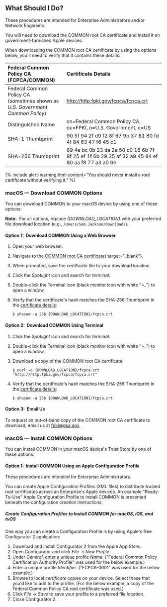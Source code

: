 ## What Should I Do?

These procedures are intended for Enterprise Administrators and/or Network Engineers. 

You will need to download the COMMON root CA certificate and install it on government-furnished Apple devices.

When downloading the COMMON root CA certificate by using the options below, you'll need to verify that it contains these details:

| **Federal Common Policy CA (FCPCA/COMMON)**  | **Certificate Details**                             |
| :--------  | :-------------------------------     |
| Federal Common Policy CA<br>(sometimes shown as _U.S. Government Common Policy_) | http://http.fpki.gov/fcpca/fcpca.crt |
| Distinguished Name | cn=Federal Common Policy CA, ou=FPKI, o=U.S. Government, c=US |
| SHA-1 Thumbprint | 90 5f 94 2f d9 f2 8f 67 9b 37 81 80 fd 4f 84 63 47 f6 45 c1 |
| SHA-256 Thumbprint | 89 4e bc 0b 23 da 2a 50 c0 18 6b 7f 8f 25 ef 1f 6b 29 35 af 32 a9 45 84 ef 80 aa f8 77 a3 a0 6e |

{% include alert-warning.html content="You should never install a root certificate without verifying it." %}

### macOS&nbsp;&mdash;&nbsp;Download COMMON Options

You can download COMMON to your macOS device by using one of these options: 

**Note:**&nbsp;&nbsp;For all options, replace _{DOWNLOAD_LOCATION}_ with your preferred file download location (e.g., `/Users/Sam.Jackson/Downloads`).
#### Option 1:&nbsp;&nbsp;Download COMMON Using a Web Browser
1. Open your web browser.
2. Navigate to the [COMMON root CA certificate](http://http.fpki.gov/fcpca/fcpca.crt){:target="_blank"}.
3. When prompted, save the certificate file to your download location.
4. Click the *Spotlight* icon and search for _terminal_. 
5. Double-click the Terminal icon (black monitor icon with white ">_") to open a window.
6. Verify that the certificate's hash matches the SHA-256 Thumbprint in the [certificate details](#what-should-i-do):

    ```
	$ shasum -a 256 {DOWNLOAD_LOCATION}/fcpca.crt
    ```

#### Option 2:&nbsp;&nbsp;Download COMMON Using Terminal
1. Click the *Spotlight* icon and search for _terminal_.
2. Double-click the Terminal icon (black monitor icon with white ">_") to open a window.
3. Download a copy of the COMMON root CA certificate:

    ```
	$ curl -o {DOWNLOAD_LOCATION}/fcpca.crt "http://http.fpki.gov/fcpca/fcpca.crt"
    ```

4. Verify that the certificate's hash matches the SHA-256 Thumbprint in the [certificate details](#what-should-i-do):

    ```
	$ shasum -a 256 {DOWNLOAD_LOCATION}/fcpca.crt
    ```

#### Option 3:&nbsp;&nbsp;Email Us

To request an out-of-band copy of the COMMON root CA certificate to download, email us at fpki@gsa.gov.

### macOS&nbsp;&mdash;&nbsp;Install COMMON Options

You can install COMMON in your macOS device's Trust Store by one of these options: 

#### Option 1:&nbsp;&nbsp;Install COMMON Using an Apple Configuration Profile

These procedures are intended for Enterprise Administrators. 

You can create Apple Configuration Profiles (XML files) to distribute trusted root certificates across an Enterprise's Apple devices. An example "Ready-To-Use" Apple Configuration Profile to install COMMON is presented beneath the configuration creation instructions.

##### Create Configuration Profiles to Install COMMON for macOS, iOS, and tvOS

One way you can create a Configuration Profile is by using Apple's free Configurator 2 application:

1. Download and install Configurator 2 from the Apple App Store.
2. Open Configurator and click *File* -> *New Profile*.
3. Under *General*, enter a unique profile *Name*. ("Federal Common Policy Certification Authority Profile" was used for the below example.)
4. Enter a unique profile *Identifier*. ("FCPCA-0001" was used for the below example.)
5. Browse to local *certificate* copies on your device. Select those that you'd like to add to the profile. (For the below example, a copy of the Federal Common Policy CA root certificate was used.)
6. Click *File* -> *Save* to save your profile to a preferred file location.
7. Close Configurator 2.
